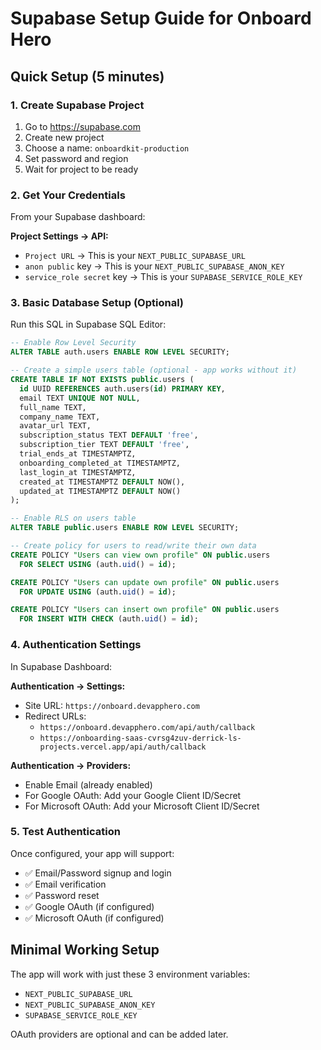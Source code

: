 # Supabase Setup Guide for Onboard Hero

## Quick Setup (5 minutes)

### 1. Create Supabase Project
1. Go to https://supabase.com
2. Create new project
3. Choose a name: `onboardkit-production`
4. Set password and region
5. Wait for project to be ready

### 2. Get Your Credentials
From your Supabase dashboard:

**Project Settings → API:**
- `Project URL` → This is your `NEXT_PUBLIC_SUPABASE_URL`
- `anon public` key → This is your `NEXT_PUBLIC_SUPABASE_ANON_KEY`
- `service_role secret` key → This is your `SUPABASE_SERVICE_ROLE_KEY`

### 3. Basic Database Setup (Optional)
Run this SQL in Supabase SQL Editor:

```sql
-- Enable Row Level Security
ALTER TABLE auth.users ENABLE ROW LEVEL SECURITY;

-- Create a simple users table (optional - app works without it)
CREATE TABLE IF NOT EXISTS public.users (
  id UUID REFERENCES auth.users(id) PRIMARY KEY,
  email TEXT UNIQUE NOT NULL,
  full_name TEXT,
  company_name TEXT,
  avatar_url TEXT,
  subscription_status TEXT DEFAULT 'free',
  subscription_tier TEXT DEFAULT 'free',
  trial_ends_at TIMESTAMPTZ,
  onboarding_completed_at TIMESTAMPTZ,
  last_login_at TIMESTAMPTZ,
  created_at TIMESTAMPTZ DEFAULT NOW(),
  updated_at TIMESTAMPTZ DEFAULT NOW()
);

-- Enable RLS on users table
ALTER TABLE public.users ENABLE ROW LEVEL SECURITY;

-- Create policy for users to read/write their own data
CREATE POLICY "Users can view own profile" ON public.users
  FOR SELECT USING (auth.uid() = id);

CREATE POLICY "Users can update own profile" ON public.users
  FOR UPDATE USING (auth.uid() = id);

CREATE POLICY "Users can insert own profile" ON public.users
  FOR INSERT WITH CHECK (auth.uid() = id);
```

### 4. Authentication Settings
In Supabase Dashboard:

**Authentication → Settings:**
- Site URL: `https://onboard.devapphero.com`
- Redirect URLs: 
  - `https://onboard.devapphero.com/api/auth/callback`
  - `https://onboarding-saas-cvrsg4zuv-derrick-ls-projects.vercel.app/api/auth/callback`

**Authentication → Providers:**
- Enable Email (already enabled)
- For Google OAuth: Add your Google Client ID/Secret
- For Microsoft OAuth: Add your Microsoft Client ID/Secret

### 5. Test Authentication
Once configured, your app will support:
- ✅ Email/Password signup and login
- ✅ Email verification
- ✅ Password reset
- ✅ Google OAuth (if configured)
- ✅ Microsoft OAuth (if configured)

## Minimal Working Setup
The app will work with just these 3 environment variables:
- `NEXT_PUBLIC_SUPABASE_URL`
- `NEXT_PUBLIC_SUPABASE_ANON_KEY`
- `SUPABASE_SERVICE_ROLE_KEY`

OAuth providers are optional and can be added later.